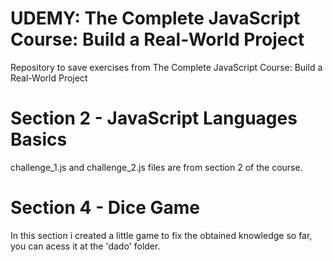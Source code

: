 # UDEMY: The Complete JavaScript Course: Build a Real-World Project
Repository to save exercises from The Complete JavaScript Course: Build a Real-World Project

# Section 2 - JavaScript Languages Basics
challenge_1.js and challenge_2.js files are from section 2 of the course.

# Section 4 - Dice Game
In this section i created a little game to fix the obtained knowledge so far, you can acess it at the 'dado' folder.
